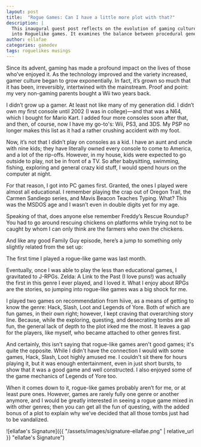 ```yaml
---
layout: post
title:  "Rogue Games: Can I have a little more plot with that?"
description: |
  This inaugural guest post reflects on the evolution of gaming culture and the increasing integration of narrative elements 
  into Roguelike games. It examines the balance between procedural generation and storytelling in game design.
author: ellafae
categories: gamedev
tags: roguelikes musings
---
```


Since its advent, gaming has made a profound impact on the lives of those who’ve enjoyed it.  As the technology improved 
and the variety increased, gamer culture began to grow exponentially. In fact, it’s grown so much that it has been, 
irreversibly, intertwined with the mainstream. Proof and point: my very non-gaming parents bought a Wii two years back.

I didn’t grow up a gamer.  At least not like many of my generation did.  I didn’t own my first console until 2002 
(I was in college)—and that was a N64, which I bought for Mario Kart. I added four more consoles soon after that, and 
then, of course, now I have my go-to's: Wii, PS3, and 3DS. My PSP no longer makes this list as it had a rather crushing 
accident with my foot.

Now, it’s not that I didn’t play on consoles as a kid. I have an aunt and uncle with nine kids; they have literally 
owned every console to come to America, and a lot of the rip-offs. However, in my house, kids were expected to go 
outside to play, not be in front of a TV. So after babysitting, swimming, fishing, exploring and general crazy kid 
stuff, I would spend hours on the computer at night.

For that reason, I got into PC games first. Granted, the ones I played were almost all educational. I remember playing 
the crap out of Oregon Trail, the Carmen Sandiego series, and Mavis Beacon Teaches Typing. What? This was the MSDOS age 
and I wasn’t even in double digits yet for my age.

Speaking of that, does anyone else remember Freddy’s Rescue Roundup? You had to go around rescuing chickens on 
platforms while trying not to be caught by whom I can only think are the farmers who own the chickens.

And like any good Family Guy episode, here’s a jump to something only slightly related from the set up:

The first time I played a rogue-like game was last month.

Eventually, once I was able to play the less than educational games, I gravitated to J-RPGs. Zelda: A Link to the Past 
(I love puns!) was actually the first in this genre I ever played, and I loved it. What I enjoy about RPGs are the 
stories, so jumping into rogue-like games was a big shock for me.

I played two games on recommendation from hiive, as a means of getting to know the genre: Hack, Slash, Loot and Legends 
of Yore. Both of which are fun games, in their own right; however, I kept craving that overarching story line. Because, 
while the exploring, questing, and desecrating tombs are all fun, the general lack of depth to the plot irked me 
the most.  It leaves a gap for the players, like myself, who became attached to other genres first.

And certainly, this isn't saying that rogue-like games aren't good games; it's quite the opposite. While I didn't have 
the connection I would with some games, Hack, Slash, Loot highly amused me. I couldn't sit there for hours playing it, 
but it was enough entertainment, even in just short bursts, to show that it was a good game and well constructed. 
I also enjoyed some of the game mechanics of Legends of Yore too.

When it comes down to it, rogue-like games probably aren’t for me, or at least pure ones. However, games are rarely 
fully one genre or another anymore, and I would be greatly interested in seeing a rogue game mixed in with other genres;
then you can get all the fun of questing, with the added bonus of a plot to explain why we’ve decided that all those 
tombs just had to be vandalized.

![ellafae's Signature]({{ "/assets/images/signature-ellafae.png" | relative_url }} "ellafae's Signature")
